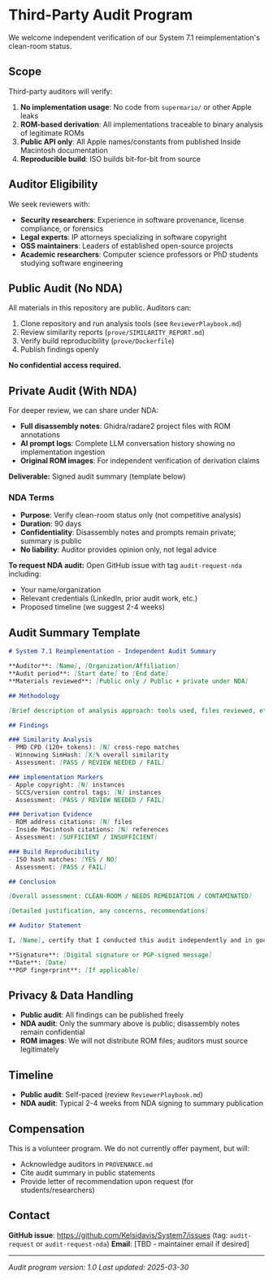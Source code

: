 # Third-Party Audit Program

We welcome independent verification of our System 7.1 reimplementation's clean-room status.

## Scope

Third-party auditors will verify:

1. **No implementation usage**: No code from `supermario/` or other Apple leaks
2. **ROM-based derivation**: All implementations traceable to binary analysis of legitimate ROMs
3. **Public API only**: All Apple names/constants from published Inside Macintosh documentation
4. **Reproducible build**: ISO builds bit-for-bit from source

## Auditor Eligibility

We seek reviewers with:

- **Security researchers**: Experience in software provenance, license compliance, or forensics
- **Legal experts**: IP attorneys specializing in software copyright
- **OSS maintainers**: Leaders of established open-source projects
- **Academic researchers**: Computer science professors or PhD students studying software engineering

## Public Audit (No NDA)

All materials in this repository are public. Auditors can:

1. Clone repository and run analysis tools (see `ReviewerPlaybook.md`)
2. Review similarity reports (`prove/SIMILARITY_REPORT.md`)
3. Verify build reproducibility (`prove/Dockerfile`)
4. Publish findings openly

**No confidential access required.**

## Private Audit (With NDA)

For deeper review, we can share under NDA:

- **Full disassembly notes**: Ghidra/radare2 project files with ROM annotations
- **AI prompt logs**: Complete LLM conversation history showing no implementation ingestion
- **Original ROM images**: For independent verification of derivation claims

**Deliverable:** Signed audit summary (template below)

### NDA Terms

- **Purpose**: Verify clean-room status only (not competitive analysis)
- **Duration**: 90 days
- **Confidentiality**: Disassembly notes and prompts remain private; summary is public
- **No liability**: Auditor provides opinion only, not legal advice

**To request NDA audit:**
Open GitHub issue with tag `audit-request-nda` including:
- Your name/organization
- Relevant credentials (LinkedIn, prior audit work, etc.)
- Proposed timeline (we suggest 2-4 weeks)

## Audit Summary Template

```markdown
# System 7.1 Reimplementation - Independent Audit Summary

**Auditor**: [Name], [Organization/Affiliation]
**Audit period**: [Start date] to [End date]
**Materials reviewed**: [Public only / Public + private under NDA]

## Methodology

[Brief description of analysis approach: tools used, files reviewed, etc.]

## Findings

### Similarity Analysis
- PMD CPD (120+ tokens): [N] cross-repo matches
- Winnowing SimHash: [X]% overall similarity
- Assessment: [PASS / REVIEW NEEDED / FAIL]

### implementation Markers
- Apple copyright: [N] instances
- SCCS/version control tags: [N] instances
- Assessment: [PASS / REVIEW NEEDED / FAIL]

### Derivation Evidence
- ROM address citations: [N] files
- Inside Macintosh citations: [N] references
- Assessment: [SUFFICIENT / INSUFFICIENT]

### Build Reproducibility
- ISO hash matches: [YES / NO]
- Assessment: [PASS / FAIL]

## Conclusion

[Overall assessment: CLEAN-ROOM / NEEDS REMEDIATION / CONTAMINATED]

[Detailed justification, any concerns, recommendations]

## Auditor Statement

I, [Name], certify that I conducted this audit independently and in good faith. To the best of my knowledge, the System 7.1 Portable project [IS / IS NOT / UNCLEAR] a clean-room reimplementation based on binary reverse engineering.

**Signature**: [Digital signature or PGP-signed message]
**Date**: [Date]
**PGP fingerprint**: [If applicable]
```

## Privacy & Data Handling

- **Public audit**: All findings can be published freely
- **NDA audit**: Only the summary above is public; disassembly notes remain confidential
- **ROM images**: We will not distribute ROM files; auditors must source legitimately

## Timeline

- **Public audit**: Self-paced (review `ReviewerPlaybook.md`)
- **NDA audit**: Typical 2-4 weeks from NDA signing to summary publication

## Compensation

This is a volunteer program. We do not currently offer payment, but will:

- Acknowledge auditors in `PROVENANCE.md`
- Cite audit summary in public statements
- Provide letter of recommendation upon request (for students/researchers)

## Contact

**GitHub issue**: https://github.com/Kelsidavis/System7/issues (tag: `audit-request` or `audit-request-nda`)
**Email**: [TBD - maintainer email if desired]

---
*Audit program version: 1.0*
*Last updated: 2025-03-30*
